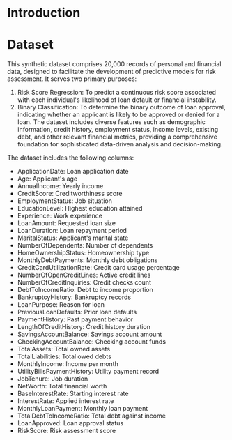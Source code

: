 # Introduction

# Dataset
This synthetic dataset comprises 20,000 records of personal and financial data, designed to facilitate the development of predictive models for risk assessment. It serves two primary purposes:

1. Risk Score Regression: To predict a continuous risk score associated with each individual's likelihood of loan default or financial instability.
2. Binary Classification: To determine the binary outcome of loan approval, indicating whether an applicant is likely to be approved or denied for a loan.
The dataset includes diverse features such as demographic information, credit history, employment status, income levels, existing debt, and other relevant financial metrics, providing a comprehensive foundation for sophisticated data-driven analysis and decision-making.

The dataset includes the following columns:

- ApplicationDate: Loan application date
- Age: Applicant's age
- AnnualIncome: Yearly income
- CreditScore: Creditworthiness score
- EmploymentStatus: Job situation
- EducationLevel: Highest education attained
- Experience: Work experience
- LoanAmount: Requested loan size
- LoanDuration: Loan repayment period
- MaritalStatus: Applicant's marital state
- NumberOfDependents: Number of dependents
- HomeOwnershipStatus: Homeownership type
- MonthlyDebtPayments: Monthly debt obligations
- CreditCardUtilizationRate: Credit card usage percentage
- NumberOfOpenCreditLines: Active credit lines
- NumberOfCreditInquiries: Credit checks count
- DebtToIncomeRatio: Debt to income proportion
- BankruptcyHistory: Bankruptcy records
- LoanPurpose: Reason for loan
- PreviousLoanDefaults: Prior loan defaults
- PaymentHistory: Past payment behavior
- LengthOfCreditHistory: Credit history duration
- SavingsAccountBalance: Savings account amount
- CheckingAccountBalance: Checking account funds
- TotalAssets: Total owned assets
- TotalLiabilities: Total owed debts
- MonthlyIncome: Income per month
- UtilityBillsPaymentHistory: Utility payment record
- JobTenure: Job duration
- NetWorth: Total financial worth
- BaseInterestRate: Starting interest rate
- InterestRate: Applied interest rate
- MonthlyLoanPayment: Monthly loan payment
- TotalDebtToIncomeRatio: Total debt against income
- LoanApproved: Loan approval status
- RiskScore: Risk assessment score
